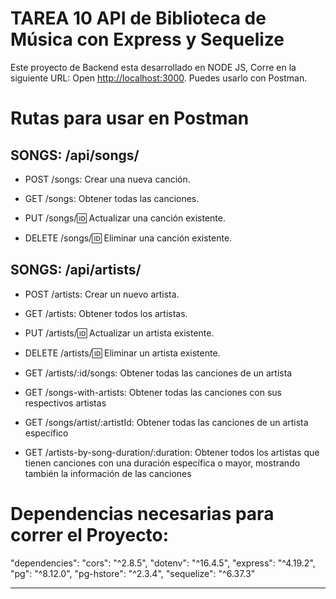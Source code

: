 # TAREA 10 API de Biblioteca de Música con Express y Sequelize

Este proyecto de Backend esta desarrollado en NODE JS, Corre en la siguiente URL:
Open [http://localhost:3000](http://localhost:4000). Puedes usarlo con Postman.

# Rutas para usar en Postman

## SONGS: /api/songs/

- POST /songs: Crear una nueva canción.

- GET /songs: Obtener todas las canciones.

- PUT /songs/:id: Actualizar una canción existente.

- DELETE /songs/:id: Eliminar una canción existente.



## SONGS: /api/artists/   

- POST /artists: Crear un nuevo artista.

- GET /artists: Obtener todos los artistas.

- PUT /artists/:id: Actualizar un artista existente.

- DELETE /artists/:id: Eliminar un artista existente.

- GET /artists/:id/songs: Obtener todas las canciones de un artista

- GET /songs-with-artists: Obtener todas las canciones con sus respectivos artistas

- GET /songs/artist/:artistId: Obtener todas las canciones de un artista específico

- GET /artists-by-song-duration/:duration: Obtener todos los artistas que tienen canciones con una duración específica o mayor, mostrando también la información de las canciones

# Dependencias necesarias para correr el Proyecto:
 "dependencies":
    "cors": "^2.8.5",
    "dotenv": "^16.4.5",
    "express": "^4.19.2",
    "pg": "^8.12.0",
    "pg-hstore": "^2.3.4",
    "sequelize": "^6.37.3"

---------------------------------------------------


